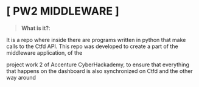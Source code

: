 # [ PW2 MIDDLEWARE ]

> **What is it?**:

It is a repo where inside there are programs written in python that make calls to the Ctfd API. This repo was developed to create a part of the middleware application, of the 

project work 2 of Accenture CyberHackademy, to ensure that everything that happens on the dashboard is also synchronized on Ctfd and the other way around
